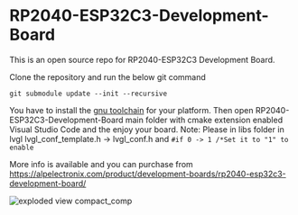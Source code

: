 # RP2040-ESP32C3-Development-Board
This is an open source repo for RP2040-ESP32C3 Development Board.

Clone the repository and run the below git command
```
git submodule update --init --recursive
```

You have to install the [gnu toolchain](https://developer.arm.com/downloads/-/arm-gnu-toolchain-downloads) for your platform. Then open RP2040-ESP32C3-Development-Board main folder with cmake extension enabled Visual Studio Code and the enjoy your board. Note: Please in libs folder in lvgl lvgl_conf_template.h -> lvgl_conf.h and ```#if 0 -> 1 /*Set it to "1" to enable ```


More info is available and you can purchase from https://alpelectronix.com/product/development-boards/rp2040-esp32c3-development-board/

![exploded view compact_comp](https://github.com/alpelectronix/RP2040-ESP32C3-Development-Board/assets/109098482/6be13cea-7f52-4f4c-b43a-6bb076357978)
